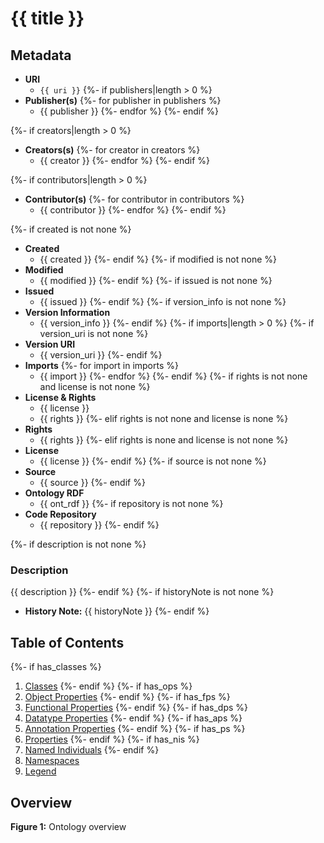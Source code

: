 # {{ title }}

## Metadata
* **URI**
  * `{{ uri }}`
{%- if publishers|length > 0 %}
* **Publisher(s)**
{%- for publisher in publishers %}
  * {{ publisher }}
{%- endfor %}
{%- endif %}

{%- if creators|length > 0 %}
* **Creators(s)**
{%- for creator in creators %}
  * {{ creator }}
{%- endfor %}
{%- endif %}

{%- if contributors|length > 0 %}
* **Contributor(s)**
{%- for contributor in contributors %}
  * {{ contributor }}
{%- endfor %}
{%- endif %}

{%- if created is not none %}
* **Created**
  * {{ created }}
{%- endif %}
{%- if modified is not none %}
* **Modified**
  * {{ modified }}
{%- endif %}
{%- if issued is not none %}
* **Issued**
  * {{ issued }}
{%- endif %}
{%- if version_info is not none %}
* **Version Information**
  * {{ version_info }}
{%- endif %}
{%- if imports|length > 0 %}
{%- if version_uri is not none %}
* **Version URI**
  * {{ version_uri }}
{%- endif %}
* **Imports**
{%- for import in imports %}
  * {{ import }}
{%- endfor %}
{%- endif %}
{%- if rights is not none and license is not none %}
* **License &amp; Rights**
  * {{ license }}
  * {{ rights }}
{%- elif rights is not none and license is none %}
* **Rights**
  * {{ rights }}
{%- elif rights is none and license is not none %}
* **License**
  * {{ license }}
{%- endif %}
{%- if source is not none %}
* **Source**
  * {{ source }}
{%- endif %}
* **Ontology RDF**
  * {{ ont_rdf }}
{%- if repository is not none %}
* **Code Repository**
  * {{ repository }}
{%- endif %}

{%- if description is not none %}
### Description
{{ description }}
{%- endif %}
{%- if historyNote is not none %}
* **History Note:** {{ historyNote }}
{%- endif %}

## Table of Contents
{%- if has_classes %}
1. [Classes](#classes)
{%- endif %}
{%- if has_ops %}
1. [Object Properties](#objectproperties)
{%- endif %}
{%- if has_fps %}
1. [Functional Properties](#functionalproperties)
{%- endif %}
{%- if has_dps %}
1. [Datatype Properties](#datatypeproperties)
{%- endif %}
{%- if has_aps %}
1. [Annotation Properties](#annotationproperties)
{%- endif %}
{%- if has_ps %}
1. [Properties](#properties)
{%- endif %}
{%- if has_nis %}
1. [Named Individuals](#namedindividuals)
{%- endif %}
1. [Namespaces](#namespaces)
1. [Legend](#legend)


## Overview

**Figure 1:** Ontology overview
